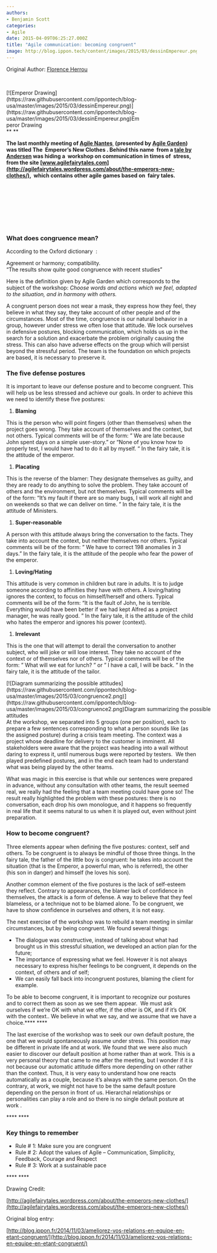 ```yaml
---
authors:
- Benjamin Scott
categories:
- Agile
date: 2015-04-09T06:25:27.000Z
title: "Agile communication: becoming congruent"
image: http://blog.ippon.tech/content/images/2015/03/dessinEmpereur.png
---
```


Original Author: [Florence Herrou](http://blog.ippon.fr/author/Florence_HERROU/ "Articles par Florence HERROU")

 

<div class="wp-caption alignleft" id="attachment_12819" style="width: 355px">[![Emperor Drawing](https://raw.githubusercontent.com/ippontech/blog-usa/master/images/2015/03/dessinEmpereur.png)](https://raw.githubusercontent.com/ippontech/blog-usa/master/images/2015/03/dessinEmpereur.png)Emperor Drawing

</div>** **

**The last monthly meeting of [Agile Nantes ](http://www.agilenantes.org/) (presented by [Agile Garden](http://www.agilegarden.fr/)) was titled The  Emperor’s New Clothes . Behind this name  from a [tale by Andersen](http://fr.wikisource.org/wiki/Les_Habits_neufs_du_Grand-Duc) was hiding a  workshop on communication in times of  stress, from the site [www.agilefairytales.com](http://agilefairytales.wordpress.com/about/the-emperors-new-clothes/),  which contains other agile games based on  fairy tales.**

 

 

 

 

### What does congruence mean?

According to the Oxford dictionary  :

Agreement or harmony; compatibility.  
 “The results show quite good congruence with recent studies”

Here is the definition given by Agile Garden which corresponds to the subject of the workshop: *Choose words and actions which we feel, adapted to the situation, and in harmony with others.*

A congruent person does not wear a mask, they express how they feel, they believe in what they say, they take account of other people and of the circumstances. Most of the time, congruence is our natural behavior in a group, however under stress we often lose that attitude. We lock ourselves in defensive postures, blocking communication, which holds us up in the search for a solution and exacerbate the problem originally causing the stress. This can also have adverse effects on the group which will persist beyond the stressful period. The team is the foundation on which projects are based, it is necessary to preserve it.

### The five defense postures

It is important to leave our defense posture and to become congruent. This will help us be less stressed and achieve our goals. In order to achieve this we need to identify these five postures:

1. **Blaming**

This is the person who will point fingers (other than themselves) when the project goes wrong. They take account of themselves and the context, but not others. Typical comments will be of the form: ” We are late because John spent days on a simple user-story.” or “None of you know how to properly test, I would have had to do it all by myself. “ In the fairy tale, it is the attitude of the emperor.

1. **Placating**

This is the reverse of the blamer: They designate themselves as guilty, and they are ready to do anything to solve the problem. They take account of others and the environment, but not themselves. Typical comments will be of the form: “It’s my fault if there are so many bugs, I will work all night and on weekends so that we can deliver on time. ” In the fairy tale, it is the attitude of Ministers.

1. **Super-reasonable**

A person with this attitude always bring the conversation to the facts. They take into account the context, but neither themselves nor others. Typical comments will be of the form: ” We have to correct 198 anomalies in 3 days.” In the fairy tale, it is the attitude of the people who fear the power of the emperor.

1. **Loving/Hating**

This attitude is very common in children but rare in adults. It is to judge someone according to affinities they have with others. A loving/hating ignores the context, to focus on himself/herself and others. Typical comments will be of the form: “It is the fault of John, he is terrible. Everything would have been better if we had kept Alfred as a project manager, he was really good. ” In the fairy tale, it is the attitude of the child who hates the emperor and ignores his power (context).

1. **Irrelevant**

This is the one that will attempt to derail the conversation to another subject, who will joke or will lose interest. They take no account of the context or of themselves nor of others. Typical comments will be of the form: ” What will we eat for lunch? ” or ” I have a call, I will be back. ” In the fairy tale, it is the attitude of the tailor.

<div class="wp-caption aligncenter" id="attachment_12820" style="width: 571px">[![Diagram summarizing the possible attitudes](https://raw.githubusercontent.com/ippontech/blog-usa/master/images/2015/03/congruence2.png)](https://raw.githubusercontent.com/ippontech/blog-usa/master/images/2015/03/congruence2.png)Diagram summarizing the possible attitudes

</div>At the workshop, we separated into 5 groups (one per position), each to prepare a few sentences corresponding to what a person sounds like (as the assigned posture) during a crisis team meeting. The context was a project whose deadline for delivery to the customer is imminent. All stakeholders were aware that the project was heading into a wall without daring to express it, until numerous bugs were reported by testers.  We then played predefined postures, and in the end each team had to understand what was being played by the other teams.

What was magic in this exercise is that while our sentences were prepared in advance, without any consultation with other teams, the result seemed real, we really had the feeling that a team meeting could have gone so! The result really highlighted the problem with these postures: there is no conversation, each drop his own monologue, and it happens so frequently in real life that it seems natural to us when it is played out, even without joint preparation.

### How to become congruent?

Three elements appear when defining the five postures: context, self and others. To be congruent is to always be mindful of those three things. In the fairy tale, the father of the little boy is congruent: he takes into account the situation (that is the Emperor, a powerful man, who is referred), the other (his son in danger) and himself (he loves his son).

Another common element of the five postures is the lack of self-esteem they reflect. Contrary to appearances, the blamer lack of confidence in themselves, the attack is a form of defense. A way to believe that they feel blameless, or a technique not to be blamed alone. To be congruent, we have to show confidence in ourselves and others, it is not easy.

The next exercise of the workshop was to rebuild a team meeting in similar circumstances, but by being congruent. We found several things:

- The dialogue was constructive, instead of talking about what had brought us in this stressful situation, we developed an action plan for the future;
- The importance of expressing what we feel. However it is not always necessary to express his/her feelings to be congruent, it depends on the context, of others and of self;
- We can easily fall back into incongruent postures, blaming the client for example.

To be able to become congruent, it is important to recognize our postures and to correct them as soon as we see them appear.  We must ask ourselves if we’re OK with what we offer, if the other is OK, and if it’s OK with the context.. We believe in what we say, and we assume that we have a choice.**** ****

The last exercise of the workshop was to seek our own default posture, the one that we would spontaneously assume under stress. This position may be different in private life and at work. We found that we were also much easier to discover our default position at home rather than at work. This is a very personal theory that came to me after the meeting, but I wonder if it is not because our automatic attitude differs more depending on other rather than the context. Thus, it is very easy to understand how one reacts automatically as a couple, because it’s always with the same person. On the contrary, at work, we might not have to be the same default posture depending on the person in front of us. Hierarchal relationships or personalities can play a role and so there is no single default posture at work .

**** ****

### Key things to remember

- Rule # 1: Make sure you are congruent
- Rule # 2: Adopt the values ​​of Agile – Communication, Simplicity, Feedback, Courage and Respect
- Rule # 3: Work at a sustainable pace

**** ****

Drawing Credit:

[http://agilefairytales.wordpress.com/about/the-emperors-new-clothes/](http://agilefairytales.wordpress.com/about/the-emperors-new-clothes/)

Original blog entry:

[http://blog.ippon.fr/2014/11/03/ameliorez-vos-relations-en-equipe-en-etant-congruent/](http://blog.ippon.fr/2014/11/03/ameliorez-vos-relations-en-equipe-en-etant-congruent/)
